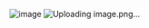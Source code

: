 

![image](https://github.com/Jung-MinGi/mkblog/assets/118701129/08a1bfbc-2ff3-49ce-a2ae-5824c943b33a)
![Uploading image.png…]()
